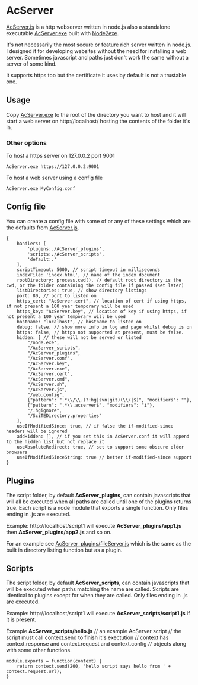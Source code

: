 AcServer
========

[AcServer.js](AcServer.js) is a http webserver written in node.js also a
standalone executable [AcServer.exe](AcServer.exe) built with
[Node2exe](../node2exe).

It's not necessarily the most secure or feature rich server written in node.js.
I designed it for developing websites without the need for installing a web
server. Sometimes javascript and paths just don't work the same without a
server of some kind.

It supports https too but the certificate it uses by default is not a trustable
one.

Usage
-----

Copy [AcServer.exe](AcServer.exe) to the root of the directory you want to host
and it will start a web server on http://localhost/ hosting the contents of the
folder it's in.

### Other options
To host a https server on 127.0.0.2 port 9001

    AcServer.exe https://127.0.0.2:9001

To host a web server using a config file

    AcServer.exe MyConfig.conf

Config file
-----------

You can create a config file with some of or any of these settings which are
the defaults from [AcServer.js](AcServer.js).

    {
        handlers: [
            'plugins:./AcServer_plugins',
            'scripts:./AcServer_scripts',
            'default:.'
        ],
        scriptTimeout: 5000, // script timeout in milliseconds
        indexFile: 'index.html', // name of the index document
        rootDirectory: process.cwd(), // default root directory is the cwd, or the folder containing the config file if passed (set later)
        listDirectories: true, // show directory listings
        port: 80, // port to listen on
        https_cert: "AcServer.cert", // location of cert if using https, if not present a 100 year temporary will be used
        https_key: "AcServer.key", // location of key if using https, if not present a 100 year temporary will be used
        hostname: "localhost", // hostname to listen on
        debug: false, // show more info in log and page whilst debug is on
        https: false, // https not supported at present, must be false.
        hidden: [ // these will not be served or listed
            "/node.exe",
            "/AcServer_scripts",
            "/AcServer_plugins",
            "/AcServer.conf",
            "/AcServer.key",
            "/AcServer.exe",
            "/AcServer.cert",
            "/AcServer.cmd",
            "/AcServer.sh",
            "/AcServer.js",
            "/web.config",
            {"pattern": ".*\\/\\.(?:hg|svn|git)(\\/|$)", "modifiers": ""},
            {"pattern": ".*\\.acserver$", "modifiers": "i"},
            "/.hgignore",
            "/SciTEDirectory.properties"
        ],
        useIfModifiedSince: true, // if false the if-modified-since headers will be ignored
        addHidden: [], // if you set this in AcServer.conf it will append to the hidden list but not replace it
        useAbsoluteRedirect: true, // set to support some obscure older browsers
        useIfModifiedSinceString: true // better if-modified-since support
    }


Plugins
-------

The script folder, by default **AcServer_plugins**, can contain javascripts that
will all be executed when all paths are called until one of the plugins returns
true. Each script is a node module that exports a single function. Only files
ending in .js are executed.

Example: http://localhost/script1 will execute **AcServer_plugins/app1.js**
then **AcServer_plugins/app2.js** and so on.

For an example see [AcServer_plugins/fileServer.js](AcServer_scripts/fileServer.js.disabled)
which is the same as the built in directory listing function but as a plugin.


Scripts
-------

The script folder, by default **AcServer_scripts**, can contain javascripts that
will be executed when paths matching the name are called. Scripts are identical
to plugins except for when they are called. Only files
ending in .js are executed.

Example: http://localhost/script1 will execute **AcServer_scripts/script1.js** if
it is present.


Example **AcServer_scripts/hello.js**
    // an example AcServer script
    // the script must call context.send to finish it's exectution
    // context has context.response and context.request and context.config
    // objects along with some other functions.

    module.exports = function(context) {
        return context.send(200, 'hello script says hello from ' + context.request.url);
    }

